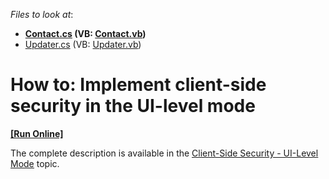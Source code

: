 <!-- default file list -->
*Files to look at*:

* **[Contact.cs](./CS/SecuritySystemExample.Module/BusinessObjects/Contact.cs) (VB: [Contact.vb](./VB/SecuritySystemExample.Module/BusinessObjects/Contact.vb))**
* [Updater.cs](./CS/SecuritySystemExample.Module/DatabaseUpdate/Updater.cs) (VB: [Updater.vb](./VB/SecuritySystemExample.Module/DatabaseUpdate/Updater.vb))
<!-- default file list end -->
# How to: Implement client-side security in the UI-level mode
<!-- run online -->
**[[Run Online]](https://codecentral.devexpress.com/e4033)**
<!-- run online end -->


<p>The complete description is available in the <a href="http://documentation.devexpress.com/#xaf/CustomDocument3436"><u>Client-Side Security - UI-Level Mode</u></a> topic.</p>

<br/>


